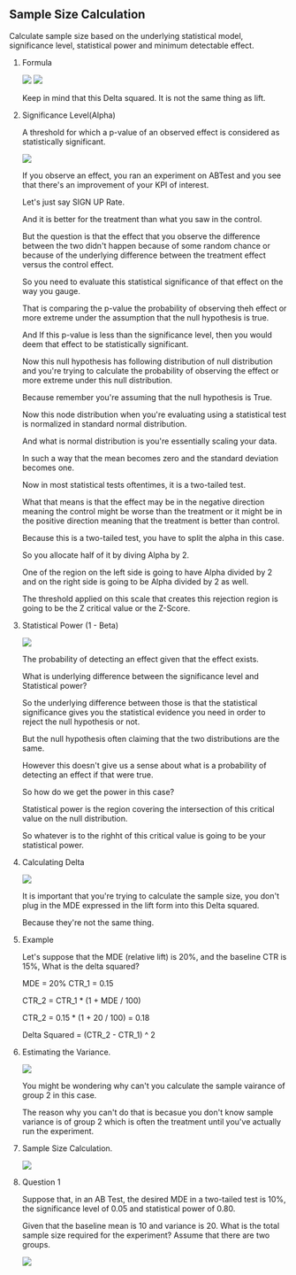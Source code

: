## Sample Size Calculation

Calculate sample size based on the underlying statistical model, significance level, statistical power and minimum detectable effect.

1. Formula

    <img src="../Img/Sample_Size_AB_Test.PNG">

    <img src="../Img/Sample_Size_AB_Test_Explained.PNG">

    Keep in mind that this Delta squared. It is not the same thing as lift.

2. Significance Level(Alpha)

    A threshold for which a p-value of an observed effect is considered as statistically significant.

    <img src="../Img/Significance_Level_ABTest.PNG">

    If you observe an effect, you ran an experiment on ABTest and you see that there's an improvement of your KPI of interest. 

    Let's just say SIGN UP Rate.

    And it is better for the treatment than what you saw in the control. 

    But the question is that the effect that you observe the difference between the two didn't happen because of some random chance or because of the underlying difference between the treatment effect versus the control effect.

    So you need to evaluate this statistical significance of that effect on the way you gauge. 
    
    That is comparing the p-value the probability of observing theh effect or more extreme under the assumption that the null hypothesis is true.

    And If this p-value is less than the significance level, then you would deem that effect to be statistically significant.

    Now this null hypothesis has following distribution of null distribution and you're trying to calculate the probability of observing the effect or more extreme under this null distribution.

    Because remember you're assuming that the null hypothesis is True.

    Now this node distribution when you're evaluating using a statistical test is normalized in standard normal distribution.

    And what is normal distribution is you're essentially scaling your data. 
    
    In such a way that the mean becomes zero and the standard deviation becomes one.

    Now in most statistical tests oftentimes, it is a two-tailed test.

    What that means is that the effect may be in the negative direction meaning the control might be worse than the treatment or it might be in the positive direction meaning that the treatment is better than control.

    Because this is a two-tailed test, you have to split the alpha in this case.

    So you allocate half of it by diving Alpha by 2. 

    One of the region on the left side is going to have Alpha divided by 2 and on the right side is going to be Alpha divided by 2 as well.

    The threshold applied on this scale that creates this rejection region is going to be the Z critical value or the Z-Score.


3. Statistical Power (1 - Beta)

    <img src="../Img/Statistical_Power_ABTest.PNG">

    The probability of detecting an effect given that the effect exists.

    What is underlying difference between the significance level and Statistical power?

    So the underlying difference between those is that the statistical significance gives you the statistical evidence you need in order to reject the null hypothesis or not.

    But the null hypothesis often claiming that the two distributions are the same.

    However this doesn't give us a sense about what is a probability of detecting an effect if that were true.

    So how do we get the power in this case?

    Statistical power is the region covering the intersection of this critical value on the null distribution.

    So whatever is to the righht of this critical value is going to be your statistical power.

4. Calculating Delta

    <img src="../Img/Delta_ABTest.PNG">

    It is important that you're trying to calculate the sample size, you don't plug in the MDE expressed in the lift form into this Delta squared.

    Because they're not the same thing.

5. Example

    Let's suppose that the MDE (relative lift) is 20%, and the baseline CTR is 15%, What is the delta squared?

    MDE = 20%
    CTR_1 = 0.15

    CTR_2 = CTR_1 * (1 + MDE / 100)

    CTR_2 = 0.15 * (1 + 20 / 100) = 0.18

    Delta Squared = (CTR_2 - CTR_1) ^ 2

6. Estimating the Variance.

    <img src="../Img/Estimating_The_Variance_ABTest.PNG">

    You might be wondering why can't you calculate the sample vairance of group 2 in this case.

    The reason why you can't do that is becasue you don't know sample variance is of group 2 which is often the treatment until you've actually run the experiment.

7. Sample Size Calculation.

    <img src="../Img/Sample_Size_Calculate_ABTest.PNG">
    
8. Question 1

    Suppose that, in an AB Test, the desired MDE in a two-tailed test is 10%, the significance level of 0.05 and statistical power of 0.80.

    Given that the baseline mean is 10 and variance is 20. What is the total sample size required for the experiment? Assume that there are two groups.

    <img src="../Img/Ex_Q_ABTest.PNG">